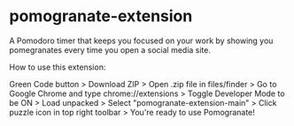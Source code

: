 # pomogranate-extension
A Pomodoro timer that keeps you focused on your work by showing you pomegranates every time you open a social media site.

How to use this extension:

Green Code button > Download ZIP > Open .zip file in files/finder >
Go to Google Chrome and type chrome://extensions > Toggle Developer Mode to be ON >
Load unpacked > Select "pomogranate-extension-main" > Click puzzle icon in top right toolbar >
You're ready to use Pomogranate!
